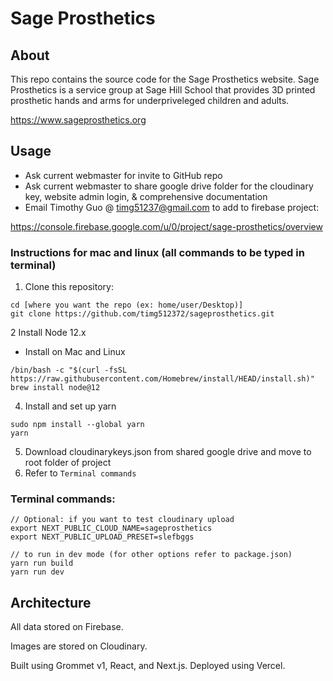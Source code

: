 # Sage Prosthetics

## About

This repo contains the source code for the Sage Prosthetics website. Sage Prosthetics is a service group at Sage Hill School that provides 3D printed prosthetic hands and arms for underpriveleged children and adults.

https://www.sageprosthetics.org

## Usage
* Ask current webmaster for invite to GitHub repo
* Ask current webmaster to share google drive folder for the cloudinary key, website admin login, & comprehensive documentation
* Email Timothy Guo @ timg51237@gmail.com to add to firebase project:

https://console.firebase.google.com/u/0/project/sage-prosthetics/overview

### Instructions for mac and linux (all commands to be typed in terminal)
1. Clone this repository:
```
cd [where you want the repo (ex: home/user/Desktop)]
git clone https://github.com/timg512372/sageprosthetics.git
```
2 Install Node 12.x
* Install on Mac and Linux
```
/bin/bash -c "$(curl -fsSL https://raw.githubusercontent.com/Homebrew/install/HEAD/install.sh)"
brew install node@12
```
4. Install and set up yarn
```
sudo npm install --global yarn
yarn
```
5. Download cloudinarykeys.json from shared google drive and move to root folder of project
6. Refer to `Terminal commands`

### Terminal commands:
```
// Optional: if you want to test cloudinary upload
export NEXT_PUBLIC_CLOUD_NAME=sageprosthetics
export NEXT_PUBLIC_UPLOAD_PRESET=slefbggs

// to run in dev mode (for other options refer to package.json)
yarn run build
yarn run dev
```

## Architecture

All data stored on Firebase. 

Images are stored on Cloudinary.

Built using Grommet v1, React, and Next.js. Deployed using Vercel.
